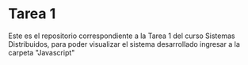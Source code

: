 # Tarea 1
Este es el repositorio correspondiente a la Tarea 1 del curso Sistemas Distribuidos, para poder visualizar el sistema desarrollado ingresar a la carpeta "Javascript"
